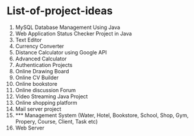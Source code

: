 # List-of-project-ideas

1. MySQL Database Management Using Java
2. Web Application Status Checker Project in Java
3. Text Editor
4. Currency Converter
5. Distance Calculator using Google API
6. Advanced Calculator
7. Authentication Projects
8. Online Drawing Board
9. Online CV Builder
10. Online bookstore
11. Online discussion Forum
12. Video Streaming Java Project
13. Online shopping platform
14. Mail server project
15. *** Management System (Water, Hotel, Bookstore, School, Shop, Gym, Propery, Course, Client, Task etc)
16. Web Server
